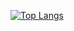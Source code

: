 [![Top Langs](https://github-readme-stats.vercel.app/api/top-langs/?username=Jaerinx)](https://github.com/anuraghazra/github-readme-stats)
